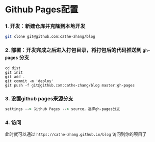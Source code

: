# Github Pages配置

### 1. 开发：新建仓库并克隆到本地开发
```bash
git clone git@github.com:cathe-zhang/blog
```

### 2. 部署：开发完成之后进入打包目录，将打包后的代码推送到 `gh-pages` 分支
```shell
cd dist
git init
git add .
git commit -m 'deploy'
git push -f git@github.com:cathe-zhang/blog master:gh-pages
```
### 3. 设置github pages来源分支
```cmd
settings --> Github Pages --> source，选择gh-pages分支
```

### 4. 访问
此时就可以通过 `https://cathe-zhang.github.io/blog` 访问到你的项目了